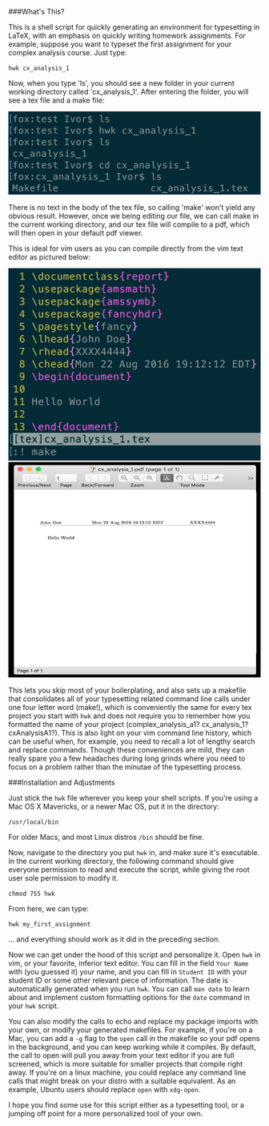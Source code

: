 ###What's This?

This is a shell script for quickly generating an environment for typesetting
in LaTeX, with an emphasis on quickly writing homework assignments. For 
example, suppose you want to typeset the first assignment for your complex
analysis course. Just type:
```
hwk cx_analysis_1
```

Now, when you type 'ls', you should see a new folder in your current working
directory called 'cx_analysis_1'. After entering the folder, you will see
a tex file and a make file:

![example](./Images/example1.png)

There is no text in the body of the tex file, so calling 'make' won't yield
any obvious result. However, once we being editing our file, we can call
make in the current working directory, and our tex file will compile to a pdf,
which will then open in your default pdf viewer.

This is ideal for vim users as you can compile directly from the vim text
editor as pictured below:

![example](./Images/example2.png)
<img src="./Images/example3.png" width="564" height="430">

This lets you skip most of your boilerplating, and also sets up a
makefile that consolidates all of your typesetting related command line
calls under one four letter word (make!), which is conveniently the same
for every tex project you start with `hwk` and does not require you to
remember how you formatted the name of your project (complex_analysis_a1?
cx_analysis_1? cxAnalysisA1?). This is also light on your vim command line
history, which can be useful when, for example, you need to recall a lot
of lengthy search and replace commands. Though these conveniences are
mild, they can really spare you a few headaches during long grinds where
you need to focus on a problem rather than the minutae of the typesetting
process.

###Installation and Adjustments

Just stick the `hwk` file wherever you keep your shell scripts. If you're
using a Mac OS X Mavericks, or a newer Mac OS, put it in the directory:
```
/usr/local/bin
```
For older Macs, and most Linux distros `/bin` should be fine.

Now, navigate to the directory you put `hwk` in, and make sure it's
executable. In the current working directory, the following command
should give everyone permission to read and execute the script, while
giving the root user sole permission to modify it.
```
chmod 755 hwk
```

From here, we can type:
```
hwk my_first_assignment
```
... and everything should work as it did in the preceding section.

Now we can get under the hood of this script and personalize it.
Open `hwk` in vim, or your favorite, inferior text editor. You
can fill in the field `Your Name` with (you guessed it) your name,
and you can fill in `Student ID` with your student ID or some other
relevant piece of information. The date is automatically generated
when you run `hwk`. You can call `man date` to learn about and implement
custom formatting options for the `date` command in your `hwk` script.

You can also modify the calls to echo and replace my package imports
with your own, or modify your generated makefiles. For example, if you're on
a Mac, you can add a `-g` flag to the `open` call in the makefile so
your pdf opens in the background, and you can keep working while it compiles.
By default, the call to open will pull you away from your text editor if you
are full screened, which is more suitable for smaller projects that compile
right away. If you're on a linux machine, you could replace any command line
calls that might break on your distro with a suitable equivalent. As an
example, Ubuntu users should replace `open` with `xdg-open`.

I hope you find some use for this script either as a typesetting tool, or a
jumping off point for a more personalized tool of your own.



